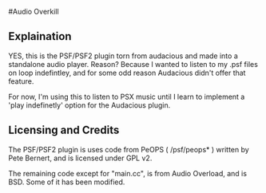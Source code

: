 #Audio Overkill

## Explaination

YES, this is the PSF/PSF2 plugin torn from audacious and made into a standalone audio player.  Reason?  Because I wanted to listen
to my .psf files on loop indefintley, and for some odd reason Audacious didn't offer that feature.

For now, I'm using this to listen to PSX music until I learn to implement a 'play indefinetly' option for the Audacious plugin.

## Licensing and Credits

The PSF/PSF2 plugin is uses code from PeOPS  ( /psf/peops* ) written by Pete Bernert, and is licensed under GPL v2.

The remaining code except for "main.cc", is from Audio Overload, and is BSD.  Some of it has been modified.


